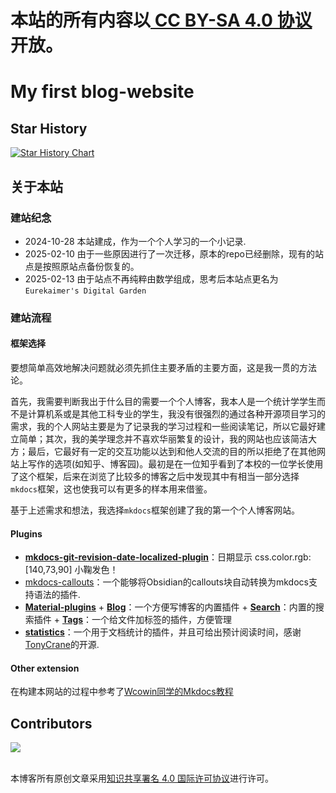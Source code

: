 本站的所有内容以[ CC BY-SA 4.0 协议](https://creativecommons.org/licenses/by-sa/4.0/)开放。
=======
# My first blog-website



## Star History

[![Star History Chart](https://api.star-history.com/svg?repos=Eurekaimer/Eurekaimer.github.io&type=Timeline)](https://www.star-history.com/#Eurekaimer/Eurekaimer.github.io&Timeline)


## 关于本站

### 建站纪念

- 2024-10-28 本站建成，作为一个个人学习的一个小记录.
- 2025-02-10 由于一些原因进行了一次迁移，原本的repo已经删除，现有的站点是按照原站点备份恢复的。
- 2025-02-13 由于站点不再纯粹由数学组成，思考后本站点更名为`Eurekaimer's Digital Garden`


### 建站流程

#### 框架选择

要想简单高效地解决问题就必须先抓住主要矛盾的主要方面，这是我一贯的方法论。

首先，我需要判断我出于什么目的需要一个个人博客，我本人是一个统计学学生而不是计算机系或是其他工科专业的学生，我没有很强烈的通过各种开源项目学习的需求，我的个人网站主要是为了记录我的学习过程和一些阅读笔记，所以它最好建立简单；其次，我的美学理念并不喜欢华丽繁复的设计，我的网站也应该简洁大方；最后，它最好有一定的交互功能以达到和他人交流的目的所以拒绝了在其他网站上写作的选项(如知乎、博客园)。最初是在一位知乎看到了本校的一位学长使用了这个框架，后来在浏览了比较多的博客之后中发现其中有相当一部分选择`mkdocs`框架，这也使我可以有更多的样本用来借鉴。

基于上述需求和想法，我选择`mkdocs`框架创建了我的第一个个人博客网站。

#### Plugins

+ [**mkdocs-git-revision-date-localized-plugin**](https://timvink.github.io/mkdocs-git-revision-date-localized-plugin/)：日期显示 css.color.rgb:[140,73,90] 小鞠发色！
+ [mkdocs-callouts](https://github.com/sondregronas/mkdocs-callouts)：一个能够将Obsidian的callouts块自动转换为mkdocs支持语法的插件.
+ [**Material-plugins**](https://squidfunk.github.io/mkdocs-material/plugins/)
      + [**Blog**](https://squidfunk.github.io/mkdocs-material/plugins/blog/)：一个方便写博客的内置插件
      + [**Search**](https://squidfunk.github.io/mkdocs-material/plugins/search/)：内置的搜索插件
      + [**Tags**](https://squidfunk.github.io/mkdocs-material/plugins/tags/)：一个给文件加标签的插件，方便管理
+ [**statistics**](https://github.com/TonyCrane/mkdocs-statistics-plugin?tab=readme-ov-file)：一个用于文档统计的插件，并且可给出预计阅读时间，感谢[TonyCrane](https://github.com/TonyCrane)的开源.

#### Other extension


在构建本网站的过程中参考了[Wcowin同学的Mkdocs教程](https://wcowin.work/Mkdocs-Wcowin/)

## Contributors

<a href="https://github.com/Eurekaimer/Eurekaimer.github.io/graphs/contributors">
  <img src="https://contrib.rocks/image?repo=Eurekaimer/Eurekaimer.github.io" />
</a>



<!-- <a href="https://996.icu"><img src="https://img.shields.io/badge/link-996.icu-red.svg" alt="996.icu" /></a>

[![Netlify Status](https://api.netlify.com/api/v1/badges/dae80b95-9b90-4970-a825-e5c020674ee7/deploy-status)](https://app.netlify.com/sites/wcowin/deploys) -->

<!-- [![Built with Material for MkDocs](https://img.shields.io/badge/Material_for_MkDocs-526CFE?style=for-the-badge&logo=MaterialForMkDocs&logoColor=white)](https://squidfunk.github.io/mkdocs-material/) -->

<a rel="license" href="http://creativecommons.org/licenses/by/4.0/"></a><br />本博客所有原创文章采用<a rel="license" href="http://creativecommons.org/licenses/by/4.0/" target="_blank">知识共享署名 4.0 国际许可协议</a>进行许可。

